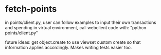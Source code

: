 # fetch-points

in points/client.py, user can follow examples to input their own transactions and spending
in virtual environment, call webclient code with: "python points/client.py"

future ideas: get object.create to use viewset custom create so that information applies accordingly. Makes writing tests easier too.
